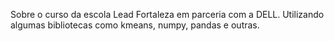 Sobre o curso da escola Lead Fortaleza em parceria com a DELL.
Utilizando algumas bibliotecas como kmeans, numpy, pandas e outras.
